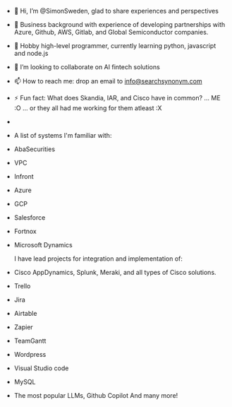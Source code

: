 - 👋 Hi, I’m @SimonSweden, glad to share experiences and perspectives
- 👀 Business background with experience of developing partnerships with Azure, Github, AWS, Gitlab, and Global Semiconductor companies.
- 🌱 Hobby high-level programmer, currently learning python, javascript and node.js
- 💞️ I’m looking to collaborate on AI fintech solutions
- 📫 How to reach me: drop an email to info@searchsynonym.com
- ⚡ Fun fact: What does Skandia, IAR, and Cisco have in common? ... ME :O ... or they all had me working for them atleast :X
- 
- A list of systems I'm familiar with:
- AbaSecurities
- VPC
- Infront
- Azure
- GCP
- Salesforce
- Fortnox
- Microsoft Dynamics

  I have lead projects for integration and implementation of:
- Cisco AppDynamics, Splunk, Meraki, and all types of Cisco solutions.
- Trello
- Jira
- Airtable
- Zapier
- TeamGantt
- Wordpress
- Visual Studio code
- MySQL
- The most popular LLMs, Github Copilot
And many more!

<!---
SimonSweden/SimonSweden is a ✨ special ✨ repository because its `README.md` (this file) appears on your GitHub profile.
You can click the Preview link to take a look at your changes.
--->
